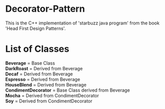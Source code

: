 # Decorator-Pattern
This is the C++ implementation of 'starbuzz java program' from the book 'Head First Design Patterns'.<br>
# List of Classes<br>
**Beverage** = Base Class<br>
**DarkRoast** = Derived from Beverage<br>
**Decaf** = Derived from Beverage<br>
**Espresso** = Derived from Beverage<br>
**HouseBlend** = Derived from Beverage<br>
**CondimentDecorator** = Base Class derived from Beverage<br>
**Mocha** = Derived from CondimentDecorator<br>
**Soy** = Derived from CondimentDecorator<br>
